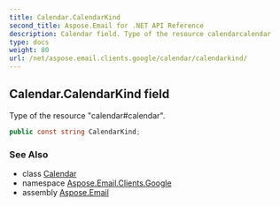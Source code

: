```yaml
---
title: Calendar.CalendarKind
second_title: Aspose.Email for .NET API Reference
description: Calendar field. Type of the resource calendarcalendar
type: docs
weight: 80
url: /net/aspose.email.clients.google/calendar/calendarkind/
---
```

## Calendar.CalendarKind field

Type of the resource "calendar#calendar".

```csharp
public const string CalendarKind;
```

### See Also

* class [Calendar](../)
* namespace [Aspose.Email.Clients.Google](../../calendar/)
* assembly [Aspose.Email](../../../)


